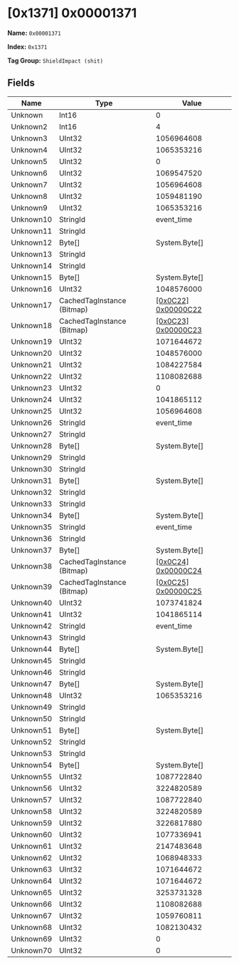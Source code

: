 # [0x1371] 0x00001371

**Name:** ```0x00001371```

**Index:** ```0x1371```

**Tag Group:** ```ShieldImpact (shit)```

## Fields

Name	| Type	| Value
---	|---	|---	|
Unknown	|Int16	|0
Unknown2	|Int16	|4
Unknown3	|UInt32	|1056964608
Unknown4	|UInt32	|1065353216
Unknown5	|UInt32	|0
Unknown6	|UInt32	|1069547520
Unknown7	|UInt32	|1056964608
Unknown8	|UInt32	|1059481190
Unknown9	|UInt32	|1065353216
Unknown10	|StringId	|event_time
Unknown11	|StringId	|
Unknown12	|Byte[]	|System.Byte[]
Unknown13	|StringId	|
Unknown14	|StringId	|
Unknown15	|Byte[]	|System.Byte[]
Unknown16	|UInt32	|1048576000
Unknown17	|CachedTagInstance (Bitmap)	|[[0x0C22] 0x00000C22](../Bitmap/0C22.md)
Unknown18	|CachedTagInstance (Bitmap)	|[[0x0C23] 0x00000C23](../Bitmap/0C23.md)
Unknown19	|UInt32	|1071644672
Unknown20	|UInt32	|1048576000
Unknown21	|UInt32	|1084227584
Unknown22	|UInt32	|1108082688
Unknown23	|UInt32	|0
Unknown24	|UInt32	|1041865112
Unknown25	|UInt32	|1056964608
Unknown26	|StringId	|event_time
Unknown27	|StringId	|
Unknown28	|Byte[]	|System.Byte[]
Unknown29	|StringId	|
Unknown30	|StringId	|
Unknown31	|Byte[]	|System.Byte[]
Unknown32	|StringId	|
Unknown33	|StringId	|
Unknown34	|Byte[]	|System.Byte[]
Unknown35	|StringId	|event_time
Unknown36	|StringId	|
Unknown37	|Byte[]	|System.Byte[]
Unknown38	|CachedTagInstance (Bitmap)	|[[0x0C24] 0x00000C24](../Bitmap/0C24.md)
Unknown39	|CachedTagInstance (Bitmap)	|[[0x0C25] 0x00000C25](../Bitmap/0C25.md)
Unknown40	|UInt32	|1073741824
Unknown41	|UInt32	|1041865114
Unknown42	|StringId	|event_time
Unknown43	|StringId	|
Unknown44	|Byte[]	|System.Byte[]
Unknown45	|StringId	|
Unknown46	|StringId	|
Unknown47	|Byte[]	|System.Byte[]
Unknown48	|UInt32	|1065353216
Unknown49	|StringId	|
Unknown50	|StringId	|
Unknown51	|Byte[]	|System.Byte[]
Unknown52	|StringId	|
Unknown53	|StringId	|
Unknown54	|Byte[]	|System.Byte[]
Unknown55	|UInt32	|1087722840
Unknown56	|UInt32	|3224820589
Unknown57	|UInt32	|1087722840
Unknown58	|UInt32	|3224820589
Unknown59	|UInt32	|3226817880
Unknown60	|UInt32	|1077336941
Unknown61	|UInt32	|2147483648
Unknown62	|UInt32	|1068948333
Unknown63	|UInt32	|1071644672
Unknown64	|UInt32	|1071644672
Unknown65	|UInt32	|3253731328
Unknown66	|UInt32	|1108082688
Unknown67	|UInt32	|1059760811
Unknown68	|UInt32	|1082130432
Unknown69	|UInt32	|0
Unknown70	|UInt32	|0


